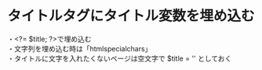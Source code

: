 # タイトルタグにタイトル変数を埋め込む
・\<?= $title; ?>で埋め込む  
・文字列を埋め込む時は「htmlspecialchars」  
・タイトルに文字を入れたくないページは空文字で $title = '' としておく